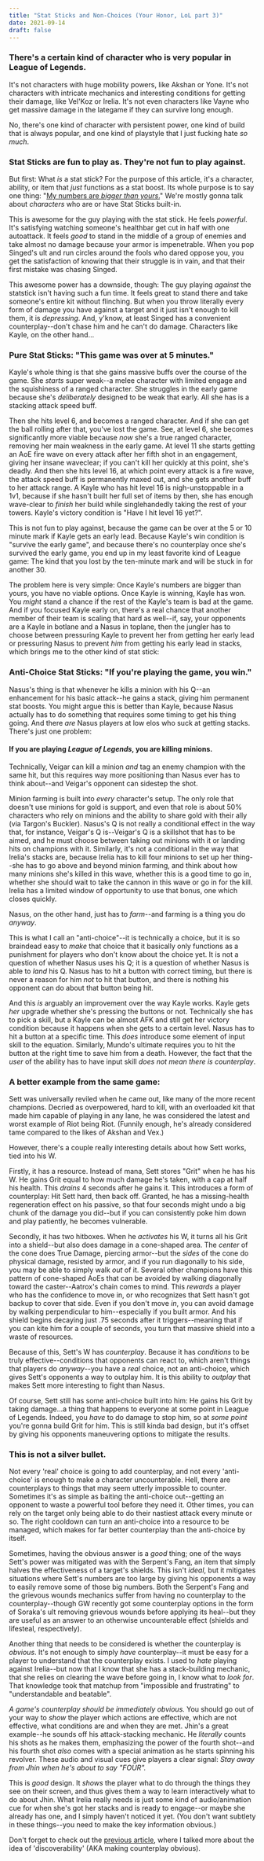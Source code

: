 ```yaml
---
title: "Stat Sticks and Non-Choices (Your Honor, LoL part 3)"
date: 2021-09-14
draft: false
---
```


### There's a certain kind of character who is very popular in League of Legends.

It's not characters with huge mobility powers, like Akshan or Yone. It's not characters with intricate mechanics and interesting conditions for getting their damage, like Vel'Koz or Irelia. It's not even characters like Vayne who get massive damage in the lategame if they can survive long enough.

No, there's one kind of character with persistent power, one kind of build that is always popular, and one kind of playstyle that I just fucking hate *so much*.

### Stat Sticks are fun to play as. They're not fun to play against.

But first: What *is* a stat stick? For the purpose of this article, it's a character, ability, or item that *just* functions as a stat boost. Its whole purpose is to say one thing: "[My numbers are *bigger than yours*.](https://youtu.be/L_-oM0I0Yok?t=81)" We're mostly gonna talk about *characters* who are or have Stat Sticks built-in.

This is awesome for the guy playing with the stat stick. He feels *powerful*. It's satisfying watching someone's healthbar get cut in half with one autoattack. It feels *good* to stand in the middle of a group of enemies and take almost no damage because your armor is impenetrable. When you pop Singed's ult and run circles around the fools who dared oppose you, you get the satisfaction of knowing that their struggle is in vain, and that their first mistake was chasing Singed.

This awesome power has a downside, though: The guy playing *against* the statstick isn't having such a fun time. It feels great to stand there and take someone's entire kit without flinching. But when you throw literally every form of damage you have against a target and it just isn't enough to kill them, it is *depressing*. And, y'know, at least Singed has a convenient counterplay--don't chase him and he can't do damage. Characters like Kayle, on the other hand...

### Pure Stat Sticks: "This game was over at 5 minutes."

Kayle's whole thing is that she gains massive buffs over the course of the game. She *starts* super weak--a melee character with limited engage and the squishiness of a ranged character. She struggles in the early game because she's *deliberately* designed to be weak that early. All she has is a stacking attack speed buff.

Then she hits level 6, and becomes a ranged character. And if she can get the ball rolling after that, you've lost the game. See, at level 6, she becomes significantly more viable because *now* she's a true ranged character, removing her main weakness in the early game. At level 11 she starts getting an AoE fire wave on every attack after her fifth shot in an engagement, giving her insane waveclear; if you can't kill her quickly at this point, she's deadly. And then she hits level 16, at which point every attack is a fire wave, the attack speed buff is permanently maxed out, and she gets another buff to her attack range. A Kayle who has hit level 16 is nigh-unstoppable in a 1v1, because if she hasn't built her full set of items by then, she has enough wave-clear to *finish* her build while singlehandedly taking the rest of your towers. Kayle's victory condition is "Have I hit level 16 yet?".

This is not fun to play against, because the game can be over at the 5 or 10 minute mark if Kayle gets an early lead. Because Kayle's win condition is "survive the early game", and because there's no counterplay once she's survived the early game, you end up in my least favorite kind of League game: The kind that you lost by the ten-minute mark and will be stuck in for another 30.

The problem here is very simple: Once Kayle's numbers are bigger than yours, you have no viable options. Once Kayle is winning, Kayle has won. You *might* stand a chance if the rest of the Kayle's team is bad at the game. And if you focused Kayle early on, there's a real chance that another member of their team is scaling that hard as well--if, say, your opponents are a Kayle in botlane and a Nasus in toplane, then the jungler has to choose between pressuring Kayle to prevent her from getting her early lead or pressuring Nasus to prevent *him* from getting his early lead in stacks, which brings me to the other kind of stat stick:

### Anti-Choice Stat Sticks: "If you're playing the game, you win."

Nasus's thing is that whenever he kills a minion with his Q--an enhancement for his basic attack--he gains a stack, giving him permanent stat boosts. You might argue this is better than Kayle, because Nasus actually has to do something that requires some timing to get his thing going. And there *are* Nasus players at low elos who suck at getting stacks. There's just one problem:

#### If you are playing *League of Legends*, you are killing minions.

<aside>Technically, Veigar can kill a minion <i>and</i> tag an enemy champion with the same hit, but this requires way more positioning than Nasus ever has to think about--and Veigar's opponent can sidestep the shot.</aside>

Minion farming is built into *every* character's setup. The only role that doesn't use minions for gold is support, and even that role is about 50% characters who rely on minions and the ability to share gold with their ally (via Targon's Buckler). Nasus's Q is not really a conditional effect in the way that, for instance, Veigar's Q is--Veigar's Q is a skillshot that has to be aimed, and he must choose between taking out minions with it or landing hits on champions with it. Similarly, it's not a conditional in the way that Irelia's stacks are, because Irelia has to kill four minions to set up her thing--she has to go above and beyond minion farming, and think about how many minions she's killed in this wave, whether this is a good time to go in, whether she should wait to take the cannon in this wave or go in for the kill. Irelia has a limited window of opportunity to use that bonus, one which closes quickly. 

Nasus, on the other hand, just has to *farm*--and farming is a thing you do *anyway*. 

This is what I call an "anti-choice"--it is technically a choice, but it is so braindead easy to *make* that choice that it basically only functions as a punishment for players who don't know about the choice yet.  It is not a question of whether Nasus uses his Q; it is a question of whether Nasus is able to *land* his Q. Nasus has to hit a button with correct timing, but there is never a reason for him *not* to hit that button, and there is nothing his opponent can do about that button being hit.

And this *is* arguably an improvement over the way Kayle works. Kayle gets *her* upgrade whether she's pressing the buttons or not. Technically she has to pick a skill, but a Kayle can be almost AFK and still get her victory condition because it happens when she gets to a certain level. Nasus has to hit a button at a specific time. This *does* introduce some element of input skill to the equation. Similarly, Mundo's ultimate requires you to hit the button at the right time to save him from a death. However, the fact that the *user* of the ability has to have input skill *does not mean there is counterplay*. 
### A better example from the same game:

Sett was universally reviled when he came out, like many of the more recent champions. Decried as overpowered, hard to kill, with an overloaded kit that made him capable of playing in any lane, he was considered the latest and worst example of Riot being Riot. (Funnily enough, he's already considered tame compared to the likes of Akshan and Vex.)

However, there's a couple really interesting details about how Sett works, tied into his W.

Firstly, it has a resource. Instead of mana, Sett stores "Grit" when he has his W. He gains Grit equal to how much damage he's taken, with a cap at half his health. This *drains* 4 seconds after he gains it. This introduces a form of counterplay: Hit Sett hard, then back off. Granted, he has a missing-health regeneration effect on his passive, so that four seconds might undo a big chunk of the damage you did--but if you can consistently poke him down and play patiently, he becomes vulnerable.

Secondly, it has two hitboxes. When he *activates* his W, it turns all his Grit into a shield--but also does damage in a cone-shaped area. The *center* of the cone does True Damage, piercing armor--but the *sides* of the cone do physical damage, resisted by armor, and if you run diagonally to his side, you may be able to simply walk *out* of it. Several other champions have this pattern of cone-shaped AoEs that can be avoided by walking diagonally toward the caster--Aatrox's chain comes to mind. This *rewards* a player who has the confidence to move in, or who recognizes that Sett hasn't got backup to cover that side. Even if you don't move *in*, you can avoid damage by walking perpendicular to him--especially if you built armor. And his shield begins decaying just .75 seconds after it triggers--meaning that if you can kite him for a couple of seconds, you turn that massive shield into a waste of resources.

Because of this, Sett's W has *counterplay*. Because it has *conditions* to be truly effective--conditions that opponents can react to, which aren't things that players do *anyway*--you have a *real* choice, not an anti-choice, which gives Sett's opponents a way to outplay him. It is this ability to *outplay* that makes Sett more interesting to fight than Nasus.

Of course, Sett still has some anti-choice built into him: He gains his Grit by taking damage...a thing that happens to everyone at some point in League of Legends. Indeed, you *have* to do damage to stop him, so at *some point* you're gonna build Grit for him. This is still kinda bad design, but it's offset by giving his opponents maneuvering options to mitigate the results.

### This is not a silver bullet.

Not every 'real' choice is going to add counterplay, and not every 'anti-choice' is enough to make a character uncounterable. Hell, there are counterplays to things that may seem utterly impossible to counter. Sometimes it's as simple as baiting the anti-choice out--getting an opponent to waste a powerful tool before they need it. Other times, you can rely on the target only being able to do their nastiest attack every minute or so. The right cooldown can turn an anti-choice into a resource to be managed, which makes for far better counterplay than the anti-choice by itself. 

Sometimes, having the obvious answer is a *good* thing; one of the ways Sett's power was mitigated was with the Serpent's Fang, an item that simply halves the effectiveness of a target's shields. This isn't *ideal*, but it mitigates situations where Sett's numbers are too large by giving his opponents a way to easily remove some of those big numbers. Both the Serpent's Fang and the grievous wounds mechanics suffer from having no counterplay to the counterplay--though GW recently got some counterplay options in the form of Soraka's ult removing grievous wounds before applying its heal--but they are useful as an answer to an otherwise uncounterable effect (shields and lifesteal, respectively).

Another thing that needs to be considered is whether the counterplay is *obvious*. It's not enough to simply *have* counterplay--it must be easy for a player to understand that the counterplay exists. I used to *hate* playing against Irelia--but now that I know that she has a stack-building mechanic, that she relies on clearing the wave before going in, I know what to *look for*. That knowledge took that matchup from "impossible and frustrating" to "understandable and beatable".

*A game's counterplay should be immediately obvious.* You should go out of your way to *show* the player which actions are effective, which are not effective, what conditions are and when they are met. Jhin's a great example--he sounds off his attack-stacking mechanic. He *literally* counts his shots as he makes them, emphasizing the power of the fourth shot--and his fourth shot *also* comes with a special animation as he starts spinning his revolver. These audio and visual cues give players a clear signal: *Stay away from Jhin when he's about to say "FOUR".* 

This is *good* design. It *shows* the player what to do through the things they see on their screen, and thus gives them a way to learn interactively what to do about Jhin. What Irelia really needs is just some kind of audio/animation cue for when she's got her stacks and is ready to engage--or maybe she already has one, and I simply haven't noticed it yet. (You don't want subtlety in these things--you need to make the key information obvious.)

Don't forget to check out the [previous article](https://perfectly-spherical.com/posts/league-part-2), where I talked more about the idea of 'discoverability' (AKA making counterplay obvious). <!--Part 4 link here.-->